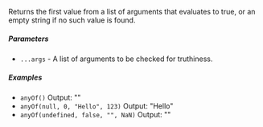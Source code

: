 Returns the first value from a list of arguments that evaluates to true, or an empty string if no such value is found.

##### Parameters
* `...args` - A list of arguments to be checked for truthiness.

##### Examples
* `anyOf()` Output: ""
* `anyOf(null, 0, "Hello", 123)` Output: "Hello"
* `anyOf(undefined, false, "", NaN)` Output: ""
